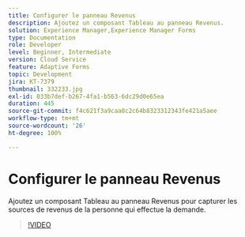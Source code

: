 ```yaml
---
title: Configurer le panneau Revenus
description: Ajoutez un composant Tableau au panneau Revenus.
solution: Experience Manager,Experience Manager Forms
type: Documentation
role: Developer
level: Beginner, Intermediate
version: Cloud Service
feature: Adaptive Forms
topic: Development
jira: KT-7379
thumbnail: 332233.jpg
exl-id: 033b7def-b267-4fa1-b563-6dc29d0e65ea
duration: 445
source-git-commit: f4c621f3a9caa8c2c64b8323312343fe421a5aee
workflow-type: tm+mt
source-wordcount: '26'
ht-degree: 100%

---
```


# Configurer le panneau Revenus

Ajoutez un composant Tableau au panneau Revenus pour capturer les sources de revenus de la personne qui effectue la demande.

>[!VIDEO](https://video.tv.adobe.com/v/332233?quality=12&learn=on)
